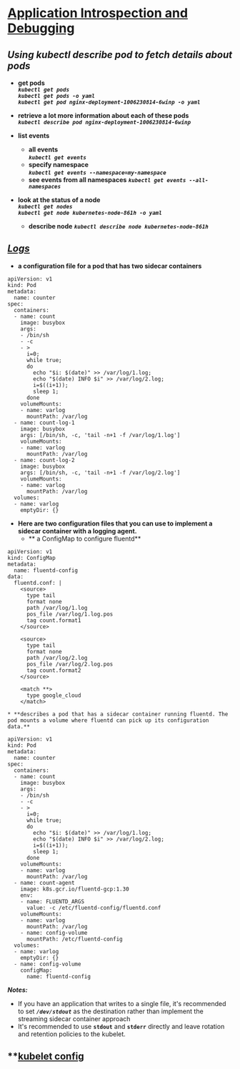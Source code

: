 # [Application Introspection and Debugging](https://kubernetes.io/docs/tasks/debug-application-cluster/debug-application-introspection/)
## ***Using kubectl describe pod to fetch details about pods***

* **get pods**<br>
***`kubectl get pods`***<br>
***`kubectl get pods -o yaml`***<br>
***`kubectl get pod nginx-deployment-1006230814-6winp -o yaml`***<br>

* **retrieve a lot more information about each of these pods**<br>
***`kubectl describe pod nginx-deployment-1006230814-6winp`***<br>

* **list events**
    * **all events**<br>
***`kubectl get events`***
    * **specify namespace**<br>
***`kubectl get events --namespace=my-namespace`***
    * **see events from all namespaces**
***`kubectl get events --all-namespaces`***

* **look at the status of a node**<br>
***`kubectl get nodes`***<br>
***`kubectl get node kubernetes-node-861h -o yaml`***<br>
    * **describe node**
***`kubectl describe node kubernetes-node-861h`***<br>

## ***[Logs](https://kubernetes.io/docs/concepts/cluster-administration/logging/)***
* **a configuration file for a pod that has two sidecar containers**
```
apiVersion: v1
kind: Pod
metadata:
  name: counter
spec:
  containers:
  - name: count
    image: busybox
    args:
    - /bin/sh
    - -c
    - >
      i=0;
      while true;
      do
        echo "$i: $(date)" >> /var/log/1.log;
        echo "$(date) INFO $i" >> /var/log/2.log;
        i=$((i+1));
        sleep 1;
      done
    volumeMounts:
    - name: varlog
      mountPath: /var/log
  - name: count-log-1
    image: busybox
    args: [/bin/sh, -c, 'tail -n+1 -f /var/log/1.log']
    volumeMounts:
    - name: varlog
      mountPath: /var/log
  - name: count-log-2
    image: busybox
    args: [/bin/sh, -c, 'tail -n+1 -f /var/log/2.log']
    volumeMounts:
    - name: varlog
      mountPath: /var/log
  volumes:
  - name: varlog
    emptyDir: {}
```
* **Here are two configuration files that you can use to implement a sidecar container with a logging agent.**
    * ** a ConfigMap to configure fluentd**
```
apiVersion: v1
kind: ConfigMap
metadata:
  name: fluentd-config
data:
  fluentd.conf: |
    <source>
      type tail
      format none
      path /var/log/1.log
      pos_file /var/log/1.log.pos
      tag count.format1
    </source>

    <source>
      type tail
      format none
      path /var/log/2.log
      pos_file /var/log/2.log.pos
      tag count.format2
    </source>

    <match **>
      type google_cloud
    </match>
```
    * **describes a pod that has a sidecar container running fluentd. The pod mounts a volume where fluentd can pick up its configuration data.**
```
apiVersion: v1
kind: Pod
metadata:
  name: counter
spec:
  containers:
  - name: count
    image: busybox
    args:
    - /bin/sh
    - -c
    - >
      i=0;
      while true;
      do
        echo "$i: $(date)" >> /var/log/1.log;
        echo "$(date) INFO $i" >> /var/log/2.log;
        i=$((i+1));
        sleep 1;
      done
    volumeMounts:
    - name: varlog
      mountPath: /var/log
  - name: count-agent
    image: k8s.gcr.io/fluentd-gcp:1.30
    env:
    - name: FLUENTD_ARGS
      value: -c /etc/fluentd-config/fluentd.conf
    volumeMounts:
    - name: varlog
      mountPath: /var/log
    - name: config-volume
      mountPath: /etc/fluentd-config
  volumes:
  - name: varlog
    emptyDir: {}
  - name: config-volume
    configMap:
      name: fluentd-config
```
***Notes:***
* If you have an application that writes to a single file, it's recommended to set ***`/dev/stdout`*** as the destination rather than implement the streaming sidecar container approach<br>
* It's recommended to use **`stdout`** and **`stderr`** directly and leave rotation and retention policies to the kubelet.<br>

## **[kubelet config](https://kubernetes.io/docs/reference/config-api/kubelet-config.v1beta1/)
